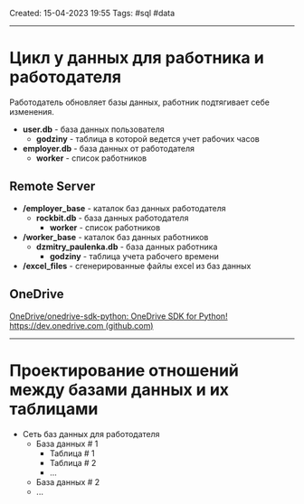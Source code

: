 Created: 15-04-2023 19:55
Tags: #sql #data
___
# Цикл у данных для работника и работодателя

Работодатель обновляет базы данных, работник подтягивает себе изменения.

- **user.db** - база данных пользователя
	- **godziny** - таблица в которой ведется учет рабочих часов
- **employer.db** - база данных от работодателя
	- **worker** - список работников

## Remote Server

- **/employer_base** - каталок баз данных работодателя
	- **rockbit.db** - база данных работодателя
		- **worker** - список работников
- **/worker_base** - каталок баз данных работников
	- **dzmitry_paulenka.db** - база данных работника
		- **godziny** - таблица учета рабочего времени
- **/excel_files** - сгенерированные файлы excel из баз данных

## OneDrive

[OneDrive/onedrive-sdk-python: OneDrive SDK for Python! https://dev.onedrive.com (github.com)](https://github.com/onedrive/onedrive-sdk-python)

___
# Проектирование отношений между базами данных и их таблицами

- Сеть баз данных для работодателя
	- База данных # 1
		- Таблица # 1
		- Таблица # 2
		- ...
	- База данных # 2
	- ...
